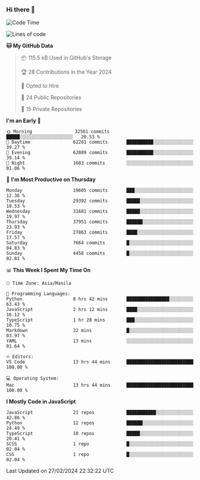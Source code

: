 ### Hi there 👋

<!--START_SECTION:waka-->
![Code Time](http://img.shields.io/badge/Code%20Time-589%20hrs%207%20mins-blue)

![Lines of code](https://img.shields.io/badge/From%20Hello%20World%20I%27ve%20Written-63.1%20million%20lines%20of%20code-blue)

**🐱 My GitHub Data** 

> 📦 115.5 kB Used in GitHub's Storage 
 > 
> 🏆 28 Contributions in the Year 2024
 > 
> 💼 Opted to Hire
 > 
> 📜 24 Public Repositories 
 > 
> 🔑 15 Private Repositories 
 > 
**I'm an Early 🐤** 

```text
🌞 Morning                32561 commits       █████░░░░░░░░░░░░░░░░░░░░   20.53 % 
🌆 Daytime                62281 commits       ██████████░░░░░░░░░░░░░░░   39.27 % 
🌃 Evening                62089 commits       ██████████░░░░░░░░░░░░░░░   39.14 % 
🌙 Night                  1683 commits        ░░░░░░░░░░░░░░░░░░░░░░░░░   01.06 % 
```
📅 **I'm Most Productive on Thursday** 

```text
Monday                   19605 commits       ███░░░░░░░░░░░░░░░░░░░░░░   12.36 % 
Tuesday                  29392 commits       █████░░░░░░░░░░░░░░░░░░░░   18.53 % 
Wednesday                31681 commits       █████░░░░░░░░░░░░░░░░░░░░   19.97 % 
Thursday                 37951 commits       ██████░░░░░░░░░░░░░░░░░░░   23.93 % 
Friday                   27863 commits       ████░░░░░░░░░░░░░░░░░░░░░   17.57 % 
Saturday                 7664 commits        █░░░░░░░░░░░░░░░░░░░░░░░░   04.83 % 
Sunday                   4458 commits        █░░░░░░░░░░░░░░░░░░░░░░░░   02.81 % 
```


📊 **This Week I Spent My Time On** 

```text
🕑︎ Time Zone: Asia/Manila

💬 Programming Languages: 
Python                   8 hrs 42 mins       ████████████████░░░░░░░░░   63.43 % 
JavaScript               2 hrs 12 mins       ████░░░░░░░░░░░░░░░░░░░░░   16.12 % 
TypeScript               1 hr 28 mins        ███░░░░░░░░░░░░░░░░░░░░░░   10.75 % 
Markdown                 32 mins             █░░░░░░░░░░░░░░░░░░░░░░░░   03.97 % 
YAML                     13 mins             ░░░░░░░░░░░░░░░░░░░░░░░░░   01.64 % 

🔥 Editors: 
VS Code                  13 hrs 44 mins      █████████████████████████   100.00 % 

💻 Operating System: 
Mac                      13 hrs 44 mins      █████████████████████████   100.00 % 
```

**I Mostly Code in JavaScript** 

```text
JavaScript               21 repos            ███████████░░░░░░░░░░░░░░   42.86 % 
Python                   12 repos            ██████░░░░░░░░░░░░░░░░░░░   24.49 % 
TypeScript               10 repos            █████░░░░░░░░░░░░░░░░░░░░   20.41 % 
SCSS                     1 repo              █░░░░░░░░░░░░░░░░░░░░░░░░   02.04 % 
CSS                      1 repo              █░░░░░░░░░░░░░░░░░░░░░░░░   02.04 % 
```




 Last Updated on 27/02/2024 22:32:22 UTC
<!--END_SECTION:waka-->
